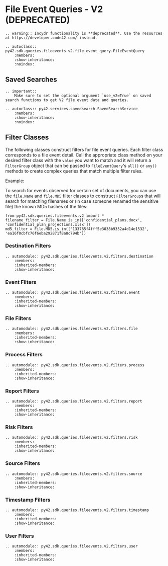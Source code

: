 # File Event Queries - V2 (DEPRECATED)

```{eval-rst}
.. warning:: Incydr functionality is **deprecated**. Use the resources at https://developer.code42.com/ instead.
```

```{eval-rst}
.. autoclass:: py42.sdk.queries.fileevents.v2.file_event_query.FileEventQuery
    :members:
    :show-inheritance:
    :noindex:
```

## Saved Searches

```{eval-rst}
.. important::
    Make sure to set the optional argument `use_v2=True` on saved search functions to get V2 file event data and queries.

```

```{eval-rst}
.. autoclass:: py42.services.savedsearch.SavedSearchService
    :members:
    :show-inheritance:
    :noindex:
```


## Filter Classes

The following classes construct filters for file event queries. Each filter class corresponds to a file event detail.
Call the appropriate class method on your desired filter class with the `value` you want to match and it will return a
`FilterGroup` object that can be passed to `FileEventQuery`'s `all()` or `any()` methods to create complex queries
that match multiple filter rules.

Example:

To search for events observed for certain set of documents, you can use the `file.Name` and `file.MD5` filter classes to
construct `FilterGroup`s that will search for matching filenames or (in case someone renamed the sensitive file) the
known MD5 hashes of the files:

    from py42.sdk.queries.fileevents.v2 import *
    filename_filter = File.Name.is_in(['confidential_plans.docx', 'confidential_plan_projections.xlsx'])
    md5_filter = File.MD5.is_in(['133765f4fff5e3038b9352a4d14e1532', 'ea16f0cbfc76f6eba292871f8a8c794b'])

### Destination Filters

```{eval-rst}
.. automodule:: py42.sdk.queries.fileevents.v2.filters.destination
    :members:
    :inherited-members:
    :show-inheritance:
```

### Event Filters

```{eval-rst}
.. automodule:: py42.sdk.queries.fileevents.v2.filters.event
    :members:
    :inherited-members:
    :show-inheritance:
```

### File Filters

```{eval-rst}
.. automodule:: py42.sdk.queries.fileevents.v2.filters.file
    :members:
    :inherited-members:
    :show-inheritance:
```

### Process Filters

```{eval-rst}
.. automodule:: py42.sdk.queries.fileevents.v2.filters.process
    :members:
    :inherited-members:
    :show-inheritance:
```

### Report Filters

```{eval-rst}
.. automodule:: py42.sdk.queries.fileevents.v2.filters.report
    :members:
    :inherited-members:
    :show-inheritance:
```

### Risk Filters

```{eval-rst}
.. automodule:: py42.sdk.queries.fileevents.v2.filters.risk
    :members:
    :inherited-members:
    :show-inheritance:
```

### Source Filters

```{eval-rst}
.. automodule:: py42.sdk.queries.fileevents.v2.filters.source
    :members:
    :inherited-members:
    :show-inheritance:
```

### Timestamp Filters

```{eval-rst}
.. automodule:: py42.sdk.queries.fileevents.v2.filters.timestamp
    :members:
    :inherited-members:
    :show-inheritance:
```

### User Filters

```{eval-rst}
.. automodule:: py42.sdk.queries.fileevents.v2.filters.user
    :members:
    :inherited-members:
    :show-inheritance:
```
